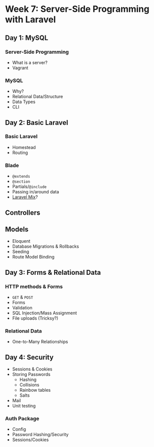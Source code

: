 # Week 7: Server-Side Programming with Laravel

## Day 1: MySQL

### Server-Side Programming
* What is a server?
* Vagrant

### MySQL
* Why?
* Relational Data/Structure
* Data Types
* CLI

## Day 2: Basic Laravel

### Basic Laravel
* Homestead
* Routing

### Blade
* `@extends`
* `@section`
* Partials/`@include`
* Passing in/around data
* [Laravel Mix](https://laravel-mix.com)?

## Controllers


## Models
* Eloquent
* Database Migrations & Rollbacks
* Seeding
* Route Model Binding

## Day 3: Forms & Relational Data

### HTTP methods & Forms

* `GET` & `POST`
* Forms
* Validation
* SQL Injection/Mass Assignment
* File uploads (Tricksy?)

### Relational Data
* One-to-Many Relationships

## Day 4: Security
* Sessions & Cookies
* Storing Passwords
    * Hashing
    * Collisions
    * Rainbow tables
    * Salts
* Mail
* Unit testing

### Auth Package
* Config
* Password Hashing/Security
* Sessions/Cookies
